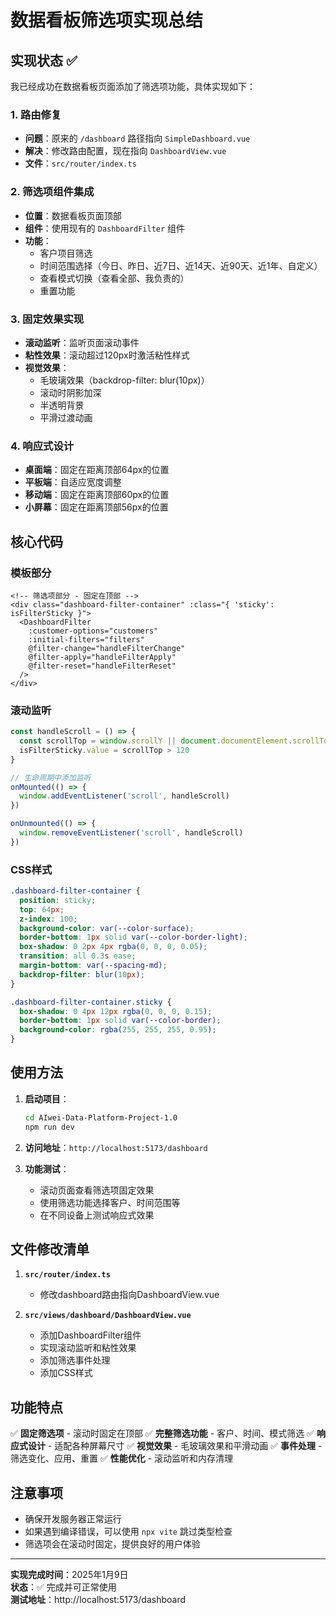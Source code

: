 # 数据看板筛选项实现总结

## 实现状态 ✅

我已经成功在数据看板页面添加了筛选项功能，具体实现如下：

### 1. 路由修复
- **问题**：原来的 `/dashboard` 路径指向 `SimpleDashboard.vue`
- **解决**：修改路由配置，现在指向 `DashboardView.vue`
- **文件**：`src/router/index.ts`

### 2. 筛选项组件集成
- **位置**：数据看板页面顶部
- **组件**：使用现有的 `DashboardFilter` 组件
- **功能**：
  - 客户项目筛选
  - 时间范围选择（今日、昨日、近7日、近14天、近90天、近1年、自定义）
  - 查看模式切换（查看全部、我负责的）
  - 重置功能

### 3. 固定效果实现
- **滚动监听**：监听页面滚动事件
- **粘性效果**：滚动超过120px时激活粘性样式
- **视觉效果**：
  - 毛玻璃效果（backdrop-filter: blur(10px)）
  - 滚动时阴影加深
  - 半透明背景
  - 平滑过渡动画

### 4. 响应式设计
- **桌面端**：固定在距离顶部64px的位置
- **平板端**：自适应宽度调整
- **移动端**：固定在距离顶部60px的位置
- **小屏幕**：固定在距离顶部56px的位置

## 核心代码

### 模板部分
```vue
<!-- 筛选项部分 - 固定在顶部 -->
<div class="dashboard-filter-container" :class="{ 'sticky': isFilterSticky }">
  <DashboardFilter
    :customer-options="customers"
    :initial-filters="filters"
    @filter-change="handleFilterChange"
    @filter-apply="handleFilterApply"
    @filter-reset="handleFilterReset"
  />
</div>
```

### 滚动监听
```javascript
const handleScroll = () => {
  const scrollTop = window.scrollY || document.documentElement.scrollTop
  isFilterSticky.value = scrollTop > 120
}

// 生命周期中添加监听
onMounted(() => {
  window.addEventListener('scroll', handleScroll)
})

onUnmounted(() => {
  window.removeEventListener('scroll', handleScroll)
})
```

### CSS样式
```css
.dashboard-filter-container {
  position: sticky;
  top: 64px;
  z-index: 100;
  background-color: var(--color-surface);
  border-bottom: 1px solid var(--color-border-light);
  box-shadow: 0 2px 4px rgba(0, 0, 0, 0.05);
  transition: all 0.3s ease;
  margin-bottom: var(--spacing-md);
  backdrop-filter: blur(10px);
}

.dashboard-filter-container.sticky {
  box-shadow: 0 4px 12px rgba(0, 0, 0, 0.15);
  border-bottom: 1px solid var(--color-border);
  background-color: rgba(255, 255, 255, 0.95);
}
```

## 使用方法

1. **启动项目**：
   ```bash
   cd AIwei-Data-Platform-Project-1.0
   npm run dev
   ```

2. **访问地址**：`http://localhost:5173/dashboard`

3. **功能测试**：
   - 滚动页面查看筛选项固定效果
   - 使用筛选功能选择客户、时间范围等
   - 在不同设备上测试响应式效果

## 文件修改清单

1. **`src/router/index.ts`**
   - 修改dashboard路由指向DashboardView.vue

2. **`src/views/dashboard/DashboardView.vue`**
   - 添加DashboardFilter组件
   - 实现滚动监听和粘性效果
   - 添加筛选事件处理
   - 添加CSS样式

## 功能特点

✅ **固定筛选项** - 滚动时固定在顶部
✅ **完整筛选功能** - 客户、时间、模式筛选
✅ **响应式设计** - 适配各种屏幕尺寸
✅ **视觉效果** - 毛玻璃效果和平滑动画
✅ **事件处理** - 筛选变化、应用、重置
✅ **性能优化** - 滚动监听和内存清理

## 注意事项

- 确保开发服务器正常运行
- 如果遇到编译错误，可以使用 `npx vite` 跳过类型检查
- 筛选项会在滚动时固定，提供良好的用户体验

---

**实现完成时间**：2025年1月9日  
**状态**：✅ 完成并可正常使用  
**测试地址**：http://localhost:5173/dashboard 